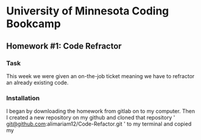 # University of Minnesota Coding Bookcamp
## Homework #1: Code Refractor

### Task
This week we were given an on-the-job ticket meaning we have to refractor an already existing code. 

### Installation
I began by downloading the homework from gitlab on to my computer. Then I created a new repository on my github and cloned that repository ' git@github.com:alimariam12/Code-Refactor.git ' to my terminal and copied my 
